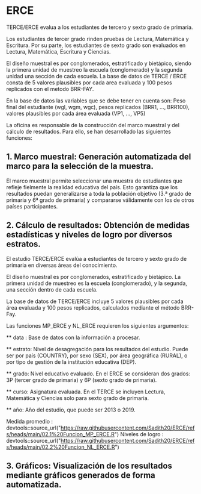 # ERCE
 TERCE/ERCE evalua a los estudiantes de tercero y sexto grado de primaria.
 
 Los estudiantes de tercer grado rinden pruebas de Lectura, Matemática y Escritura. Por su parte, los estudiantes de sexto grado son evaluados en Lectura, Matemática, Escritura y Ciencias.
 
 El diseño muestral es por conglomerados, estratificado y bietápico, siendo la primera unidad de muestreo la escuela (conglomerado) y la segunda unidad una sección de cada escuela. La base de datos de TERCE / ERCE consta de 5
 valores plausibles por cada area evaluada y 100 pesos replicados con el metodo BRR-FAY.
 
 En la base de datos las variables que se debe tener en cuenta son: Peso final del estudiante (wgl, wgm, wgc), pesos replicados (BRR1, …, BRR100), valores plausibles por cada área evaluada (VP1, …, VP5)

 La oficina es responsable de la construcción del marco muestral y del cálculo de resultados. Para ello, se han desarrollado las siguientes funciones:

## 1. Marco muestral: Generación automatizada del marco para la selección de la muestra.
El marco muestral permite seleccionar una muestra de estudiantes que refleje fielmente la realidad educativa del país. Esto garantiza que los resultados puedan generalizarse a toda la población objetivo (3.ª grado de primaria y 6ª grado de primaria) y 
compararse válidamente con los de otros países participantes.

## 2. Cálculo de resultados: Obtención de medidas estadísticas y niveles de logro por diversos estratos.

El estudio TERCE/ERCE evalúa a estudiantes de tercero y sexto grado de primaria en diversas áreas del conocimiento.

El diseño muestral es por conglomerados, estratificado y bietápico. La primera unidad de muestreo es la escuela (conglomerado), y la segunda, una sección dentro de cada escuela.

La base de datos de TERCE/ERCE incluye 5 valores plausibles por cada área evaluada y 100 pesos replicados, calculados mediante el método BRR-Fay.

Las funciones MP_ERCE y NL_ERCE requieren los siguientes argumentos:

** data : Base de datos con la información a procesar.

** estrato: Nivel de desagregación para los resultados del estudio. Puede ser por país (COUNTRY), por sexo (SEX), por área geográfica (RURAL), o por tipo de gestión de la institución educativa (DEP).

** grado: Nivel educativo evaluado. En el ERCE se consideran dos grados: 3P (tercer grado de primaria) y 6P (sexto grado de primaria).

** curso: Asignatura evaluada. En el TERCE se incluyen Lectura, Matemática y Ciencias solo para sexto grado de primaria.

** año: Año del estudio, que puede ser 2013 o 2019.

Medida promedio : devtools::source_url("https://raw.githubusercontent.com/Sadith20/ERCE/refs/heads/main/02.1%20Funcion_MP_ERCE.R")
Niveles de logro : devtools::source_url("https://raw.githubusercontent.com/Sadith20/ERCE/refs/heads/main/02.2%20Funcion_NL_ERCE.R")

## 3. Gráficos: Visualización de los resultados mediante gráficos generados de forma automatizada.

